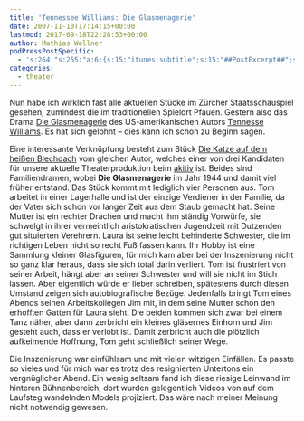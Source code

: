 ```yaml
---
title: 'Tennessee Williams: Die Glasmenagerie'
date: 2007-11-10T17:14:15+00:00
lastmod: 2017-09-18T22:28:53+00:00
author: Mathias Wellner
podPressPostSpecific:
  - 's:264:"s:255:"a:6:{s:15:"itunes:subtitle";s:15:"##PostExcerpt##";s:14:"itunes:summary";s:15:"##PostExcerpt##";s:15:"itunes:keywords";s:17:"##WordPressCats##";s:13:"itunes:author";s:10:"##Global##";s:15:"itunes:explicit";s:7:"Default";s:12:"itunes:block";s:7:"Default";}";";'
categories:
  - theater
---
```

Nun habe ich wirklich fast alle aktuellen Stücke im Zürcher Staatsschauspiel gesehen, zumindest die im traditionellen Spielort Pfauen. Gestern also das Drama [Die Glasmenagerie](http://de.wikipedia.org/wiki/Die_Glasmenagerie) des US-amerikanischen Autors [Tennesse Williams](http://de.wikipedia.org/wiki/Tennessee_Williams). Es hat sich gelohnt &#8211; dies kann ich schon zu Beginn sagen.

Eine interessante Verknüpfung besteht zum Stück [Die Katze auf dem heißen Blechdach](http://de.wikipedia.org/wiki/Die_Katze_auf_dem_hei%C3%9Fen_Blechdach) vom gleichen Autor, welches einer von drei Kandidaten für unsere aktuelle Theaterproduktion beim [akitiv](http://www.aki.ethz.ch/akitiv/) ist. Beides sind Familiendramen, wobei **Die Glasmenagerie** im Jahr 1944 und damit viel früher entstand. Das Stück kommt mit lediglich vier Personen aus. Tom arbeitet in einer Lagerhalle und ist der einzige Verdiener in der Familie, da der Vater sich schon vor langer Zeit aus dem Staub gemacht hat. Seine Mutter ist ein rechter Drachen und macht ihm ständig Vorwürfe, sie schwelgt in ihrer vermeintlich aristokratischen Jugendzeit mit Dutzenden gut situierten Verehrern. Laura ist seine leicht behinderte Schwester, die im richtigen Leben nicht so recht Fuß fassen kann. Ihr Hobby ist eine Sammlung kleiner Glasfiguren, für mich kam aber bei der Inszenierung nicht so ganz klar heraus, dass sie sich total darin verliert. Tom ist frustriert von seiner Arbeit, hängt aber an seiner Schwester und will sie nicht im Stich lassen. Aber eigentlich würde er lieber schreiben, spätestens durch diesen Umstand zeigen sich autobiografische Bezüge. Jedenfalls bringt Tom eines Abends seinen Arbeitskollegen Jim mit, in dem seine Mutter schon den erhofften Gatten für Laura sieht. Die beiden kommen sich zwar bei einem Tanz näher, aber dann zerbricht ein kleines gläsernes Einhorn und Jim gesteht auch, dass er verlobt ist. Damit zerbricht auch die plötzlich aufkeimende Hoffnung, Tom geht schließlich seiner Wege.

Die Inszenierung war einfühlsam und mit vielen witzigen Einfällen. Es passte so vieles und für mich war es trotz des resignierten Untertons ein vergnüglicher Abend. Ein wenig seltsam fand ich diese riesige Leinwand im hinteren Bühnenbereich, dort wurden gelegentlich Videos von auf dem Laufsteg wandelnden Models projiziert. Das wäre nach meiner Meinung nicht notwendig gewesen.